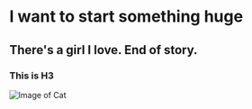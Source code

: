 # I want to start something huge

## There's a girl I love. End of story.

### This is H3


![Image of Cat]([https://octodex.github.com/images/yaktocat.png](https://hips.hearstapps.com/hmg-prod/images/cute-cat-photos-1593441022.jpg?crop=1.00xw:0.753xh;0,0.153xh&resize=1200:*))
